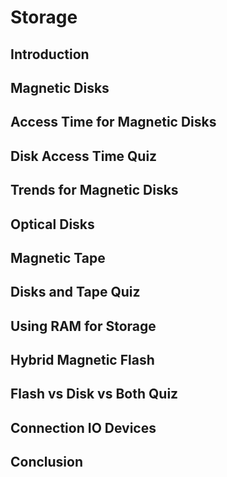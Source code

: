 # Storage

## Introduction
## Magnetic Disks
## Access Time for Magnetic Disks
## Disk Access Time Quiz
## Trends for Magnetic Disks
## Optical Disks
## Magnetic Tape
## Disks and Tape Quiz
## Using RAM for Storage
## Hybrid Magnetic Flash
## Flash vs Disk vs Both Quiz
## Connection IO Devices
## Conclusion
